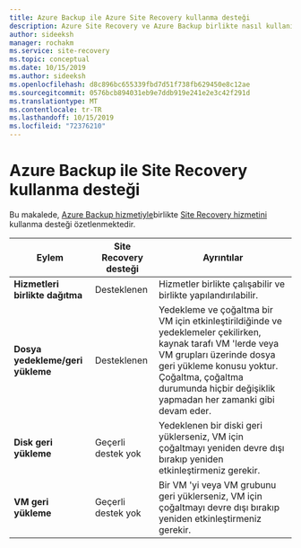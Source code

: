 ```yaml
---
title: Azure Backup ile Azure Site Recovery kullanma desteği
description: Azure Site Recovery ve Azure Backup birlikte nasıl kullanılabileceğine ilişkin bir genel bakış sağlar.
author: sideeksh
manager: rochakm
ms.service: site-recovery
ms.topic: conceptual
ms.date: 10/15/2019
ms.author: sideeksh
ms.openlocfilehash: d8c896bc655339fbd7d51f738fb629450e8c12ae
ms.sourcegitcommit: 0576bcb894031eb9e7ddb919e241e2e3c42f291d
ms.translationtype: MT
ms.contentlocale: tr-TR
ms.lasthandoff: 10/15/2019
ms.locfileid: "72376210"
---
```

# <a name="support-for-using-site-recovery-with-azure-backup"></a>Azure Backup ile Site Recovery kullanma desteği

Bu makalede, [Azure Backup hizmetiyle](https://docs.microsoft.com/azure/backup/backup-overview)birlikte [Site Recovery hizmetini](site-recovery-overview.md) kullanma desteği özetlenmektedir.

**Eylem** | **Site Recovery desteği** | **Ayrıntılar**
--- | --- | ---
**Hizmetleri birlikte dağıtma** | Desteklenen | Hizmetler birlikte çalışabilir ve birlikte yapılandırılabilir.
**Dosya yedekleme/geri yükleme** | Desteklenen | Yedekleme ve çoğaltma bir VM için etkinleştirildiğinde ve yedeklemeler çekilirken, kaynak tarafı VM 'lerde veya VM grupları üzerinde dosya geri yükleme konusu yoktur. Çoğaltma, çoğaltma durumunda hiçbir değişiklik yapmadan her zamanki gibi devam eder.
**Disk geri yükleme** | Geçerli destek yok | Yedeklenen bir diski geri yüklerseniz, VM için çoğaltmayı yeniden devre dışı bırakıp yeniden etkinleştirmeniz gerekir.
**VM geri yükleme** | Geçerli destek yok | Bir VM 'yi veya VM grubunu geri yüklerseniz, VM için çoğaltmayı devre dışı bırakıp yeniden etkinleştirmeniz gerekir.  


